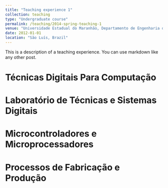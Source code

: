 ```yaml
---
title: "Teaching experience 1"
collection: teaching
type: "Undergraduate course"
permalink: /teaching/2014-spring-teaching-1
venue: "Universidade Estadual do Maranhão, Departamento de Engenharia da Computação"
date: 2012-01-01
location: "São Luís, Brazil"
---
```


This is a description of a teaching experience. You can use markdown like any other post.

Técnicas Digitais Para Computação
======

Laboratório de Técnicas e Sistemas Digitais
======

Microcontroladores e Microprocessadores
======

Processos de Fabricação e Produção
======
